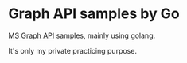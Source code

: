 # Graph API samples by Go

[MS Graph API](https://docs.microsoft.com/en-us/graph/overview) samples, mainly using golang. 

It's only my private practicing purpose.